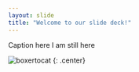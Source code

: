 ```yaml
---
layout: slide
title: "Welcome to our slide deck!"
---
```


Caption here
I am still here

![boxertocat](https://octodex.github.com/images/boxertocat_octodex.jpg)
{: .center}
